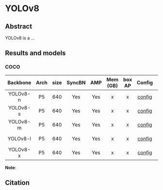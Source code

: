 # YOLOv8

<!-- [ALGORITHM] -->

## Abstract

YOLOv8 is a ...

## Results and models

### COCO

| Backbone | Arch | size | SyncBN | AMP | Mem (GB) | box AP |                                                    Config                                                    |        Download        |
| :------: | :--: | :--: | :----: | :-: | :------: | :----: | :----------------------------------------------------------------------------------------------------------: | :--------------------: |
| YOLOv8-n |  P5  | 640  |  Yes   | Yes |    x     |   x    | [config](https://github.com/open-mmlab/mmyolo/tree/master/configs/yolov8/yolov8_n_syncbn_8xb16-500e_coco.py) | [model](x) \| [log](x) |
| YOLOv8-s |  P5  | 640  |  Yes   | Yes |    x     |   x    | [config](https://github.com/open-mmlab/mmyolo/tree/master/configs/yolov8/yolov8_s_syncbn_8xb16-500e_coco.py) | [model](x) \| [log](x) |
| YOLOv8-m |  P5  | 640  |  Yes   | Yes |    x     |   x    | [config](https://github.com/open-mmlab/mmyolo/tree/master/configs/yolov8/yolov8_m_syncbn_8xb16-500e_coco.py) | [model](x) \| [log](x) |
| YOLOv8-l |  P5  | 640  |  Yes   | Yes |    x     |   x    | [config](https://github.com/open-mmlab/mmyolo/tree/master/configs/yolov8/yolov8_l_syncbn_8xb16-500e_coco.py) | [model](x) \| [log](x) |
| YOLOv8-x |  P5  | 640  |  Yes   | Yes |    x     |   x    | [config](https://github.com/open-mmlab/mmyolo/tree/master/configs/yolov8/yolov8_x_syncbn_8xb16-500e_coco.py) | [model](x) \| [log](x) |

**Note**:

## Citation

```latex

```
